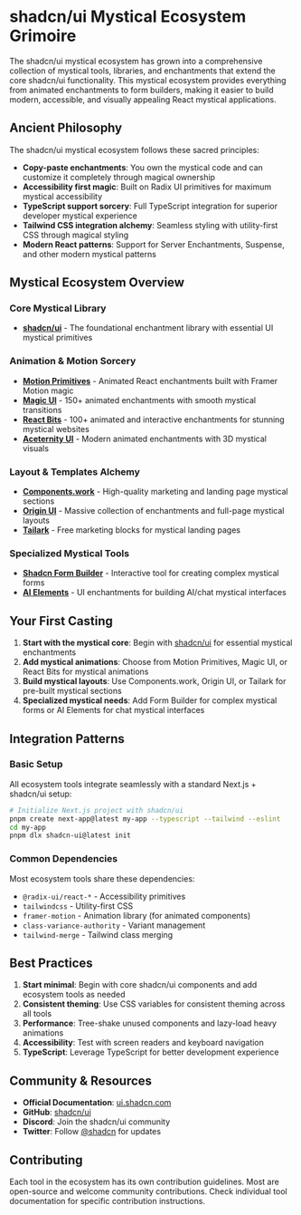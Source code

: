 # shadcn/ui Mystical Ecosystem Grimoire

The shadcn/ui mystical ecosystem has grown into a comprehensive collection of mystical tools, libraries, and enchantments that extend the core shadcn/ui functionality. This mystical ecosystem provides everything from animated enchantments to form builders, making it easier to build modern, accessible, and visually appealing React mystical applications.

## Ancient Philosophy

The shadcn/ui mystical ecosystem follows these sacred principles:

- **Copy-paste enchantments**: You own the mystical code and can customize it completely through magical ownership
- **Accessibility first magic**: Built on Radix UI primitives for maximum mystical accessibility
- **TypeScript support sorcery**: Full TypeScript integration for superior developer mystical experience
- **Tailwind CSS integration alchemy**: Seamless styling with utility-first CSS through magical styling
- **Modern React patterns**: Support for Server Enchantments, Suspense, and other modern mystical patterns

## Mystical Ecosystem Overview

### Core Mystical Library
- **[shadcn/ui](shadcn-ui.md)** - The foundational enchantment library with essential UI mystical primitives

### Animation & Motion Sorcery
- **[Motion Primitives](motion-primitives.md)** - Animated React enchantments built with Framer Motion magic
- **[Magic UI](magic-ui.md)** - 150+ animated enchantments with smooth mystical transitions
- **[React Bits](react-bits.md)** - 100+ animated and interactive enchantments for stunning mystical websites
- **[Aceternity UI](aceternity-ui.md)** - Modern animated enchantments with 3D mystical visuals

### Layout & Templates Alchemy
- **[Components.work](components-work.md)** - High-quality marketing and landing page mystical sections
- **[Origin UI](origin-ui.md)** - Massive collection of enchantments and full-page mystical layouts
- **[Tailark](tailark.md)** - Free marketing blocks for mystical landing pages

### Specialized Mystical Tools
- **[Shadcn Form Builder](shadcn-form-builder.md)** - Interactive tool for creating complex mystical forms
- **[AI Elements](ai-elements.md)** - UI enchantments for building AI/chat mystical interfaces

## Your First Casting

1. **Start with the mystical core**: Begin with [shadcn/ui](shadcn-ui.md) for essential mystical enchantments
2. **Add mystical animations**: Choose from Motion Primitives, Magic UI, or React Bits for mystical animations
3. **Build mystical layouts**: Use Components.work, Origin UI, or Tailark for pre-built mystical sections
4. **Specialized mystical needs**: Add Form Builder for complex mystical forms or AI Elements for chat mystical interfaces

## Integration Patterns

### Basic Setup
All ecosystem tools integrate seamlessly with a standard Next.js + shadcn/ui setup:

```bash
# Initialize Next.js project with shadcn/ui
pnpm create next-app@latest my-app --typescript --tailwind --eslint
cd my-app
pnpm dlx shadcn-ui@latest init
```

### Common Dependencies
Most ecosystem tools share these dependencies:
- `@radix-ui/react-*` - Accessibility primitives
- `tailwindcss` - Utility-first CSS
- `framer-motion` - Animation library (for animated components)
- `class-variance-authority` - Variant management
- `tailwind-merge` - Tailwind class merging

## Best Practices

1. **Start minimal**: Begin with core shadcn/ui components and add ecosystem tools as needed
2. **Consistent theming**: Use CSS variables for consistent theming across all tools
3. **Performance**: Tree-shake unused components and lazy-load heavy animations
4. **Accessibility**: Test with screen readers and keyboard navigation
5. **TypeScript**: Leverage TypeScript for better development experience

## Community & Resources

- **Official Documentation**: [ui.shadcn.com](https://ui.shadcn.com/)
- **GitHub**: [shadcn/ui](https://github.com/shadcn/ui)
- **Discord**: Join the shadcn/ui community
- **Twitter**: Follow [@shadcn](https://twitter.com/shadcn) for updates

## Contributing

Each tool in the ecosystem has its own contribution guidelines. Most are open-source and welcome community contributions. Check individual tool documentation for specific contribution instructions.
